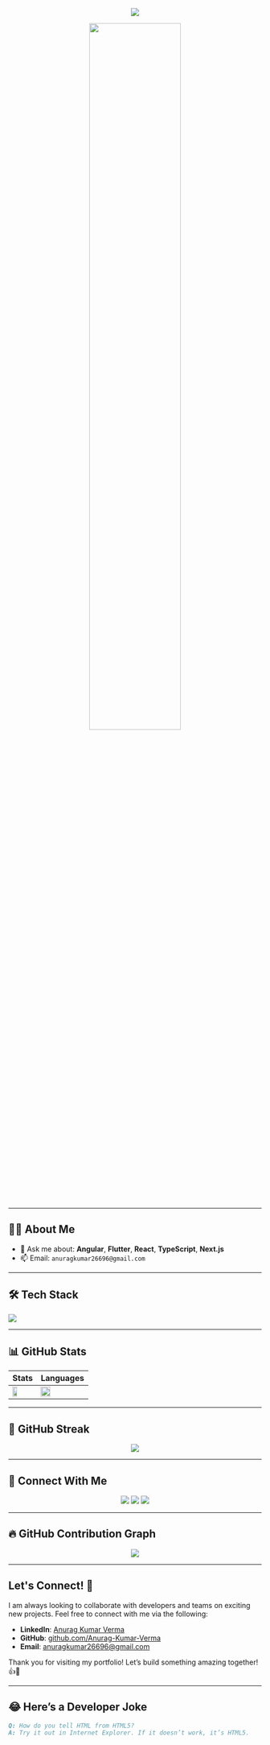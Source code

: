 <p align="center">
  <img src="https://readme-typing-svg.demolab.com?font=Fira+Code&duration=3000&pause=1000&color=F75C7E&center=true&vCenter=true&width=435&lines=Hi+%F0%9F%91%8B%2C+I'm+Anurag+Kumar+Verma;Full-stack+Developer+from+India;MERN+%7C+Next.js+%7C+MongoDB;Always+learning+new+things+!">
</p>

<p align="center">
  <img src="https://cdn.dribbble.com/users/1162077/screenshots/3848914/programmer.gif" width="60%" />
</p>

---

## 🙋‍♂️ About Me

<!-- - 🔭 I’m currently building: **HR Management System** and **Portfolio in Next.js** -->
- 💬 Ask me about: **Angular**, **Flutter**, **React**, **TypeScript**, **Next.js**
- 📫 Email: `anuragkumar26696@gmail.com`
<!-- - 📄 Check out my [Resume](https://your-resume-link.com) -->
<!-- - 🌐 Visit my [Portfolio](https://your-portfolio-link.vercel.app) -->

---

## 🛠️ Tech Stack

<p align="left">
  <img src="https://skillicons.dev/icons?i=html,css,js,ts,react,next,angular,nodejs,express,mongodb,nestjs,vercel,bootstrap,tailwind,git,github,figma,postman" />
</p>

---

## 📊 GitHub Stats

<div align="center">

| Stats | Languages |
|-------|-----------|
| <img src="https://github-readme-stats.vercel.app/api?username=AnuragVermaDev&show_icons=true&theme=radical" width="47%"> | <img src="https://github-readme-stats.vercel.app/api/top-langs/?username=AnuragVermaDev&layout=compact&theme=radical" width="47%"> |

</div>

---

## 🧠 GitHub Streak

<p align="center">
  <img src="https://github-readme-streak-stats.herokuapp.com/?user=AnuragVermaDev&theme=radical&border_radius=10" />
</p>

---

## 🤝 Connect With Me

<p align="center">
  <a href="https://github.com/AnuragVermaDev"><img src="https://img.shields.io/badge/GitHub-black?style=for-the-badge&logo=github"></a>
  <a href="https://linkedin.com/in/anurag-kumar-verma"><img src="https://img.shields.io/badge/LinkedIn-blue?style=for-the-badge&logo=linkedin"></a>
  <a href="mailto:anuragverma.dev@gmail.com"><img src="https://img.shields.io/badge/Gmail-red?style=for-the-badge&logo=gmail"></a>
</p>

---

## 🔥 GitHub Contribution Graph

<p align="center">
  <img src="https://github-readme-activity-graph.vercel.app/graph?username=AnuragVermaDev&theme=react-dark&hide_border=true" />
</p>

---

## Let's Connect! 🔗

I am always looking to collaborate with developers and teams on exciting new projects. Feel free to connect with me via the following:

- **LinkedIn**: [Anurag Kumar Verma](https://www.linkedin.com/in/anurag-kumar-verma-39a704189)
- **GitHub**: [github.com/Anurag-Kumar-Verma](https://github.com/Anurag-Kumar-Verma)
- **Email**: anuragkumar26696@gmail.com

Thank you for visiting my portfolio! Let’s build something amazing together! 👍🙏

---

## 😂 Here’s a Developer Joke

```md
Q: How do you tell HTML from HTML5?  
A: Try it out in Internet Explorer. If it doesn’t work, it’s HTML5.
